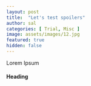 ```yaml
---
layout: post
title:  "Let's test spoilers"
author: sal
categories: [ Trial, Misc ]
image: assets/images/12.jpg
featured: true
hidden: false
---
```


Lorem Ipsum

#### Heading
